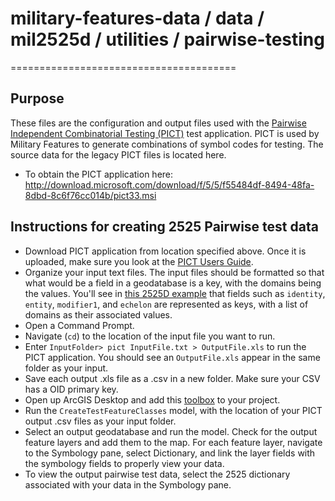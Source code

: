 # military-features-data / data / mil2525d / utilities / pairwise-testing
=======================================

## Purpose

These files are the configuration and output files used with the [Pairwise Independent Combinatorial Testing (PICT)](http://www.amibugshare.com/pict/help.html) test application.  PICT is used by Military Features to generate combinations of symbol codes for testing. The source data for the legacy PICT files is located here. 

* To obtain the PICT application here: http://download.microsoft.com/download/f/5/5/f55484df-8494-48fa-8dbd-8c6f76cc014b/pict33.msi

## Instructions for creating 2525 Pairwise test data
* Download PICT application from location specified above. Once it is uploaded, make sure you look at the [PICT Users Guide](http://www.amibugshare.com/pict/help.html). 
* Organize your input text files. The input files should be formatted so that what would be a field in a geodatabase is a key, with the domains being the values. You'll see in [this 2525D example](https://github.com/Esri/military-features-data/blob/v.next/data/mil2525d/utilities/pairwise-testing/pict/input/ActivitiesPICT.txt) that fields such as `identity`, `entity`, `modifier1`, and `echelon` are  represented as keys, with a list of domains as their associated values. 
* Open a Command Prompt.
* Navigate (`cd`) to the location of the input file you want to run. 
* Enter `InputFolder> pict InputFile.txt > OutputFile.xls` to run the PICT application. You should see an `OutputFile.xls` appear in the same folder as your input.
* Save each output .xls file as a .csv in a new folder. Make sure your CSV has a OID primary key. 
* Open up ArcGIS Desktop and add this [toolbox](../../../CompleteTestData.tbx) to your project.
* Run the `CreateTestFeatureClasses` model, with the location of your PICT output .csv files as your input folder. 
* Select an output geodatabase and run the model. Check for the output feature layers and add them to the map. For each feature layer, navigate to the Symbology pane, select Dictionary, and link the layer fields with the symbology fields to properly view your data. 
* To view the output pairwise test data, select the 2525 dictionary associated with your data in the Symbology pane.